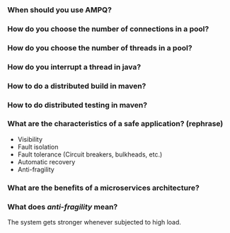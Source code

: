 ### When should you use AMPQ?

### How do you choose the number of connections in a pool?

### How do you choose the number of threads in a pool?

### How do you interrupt a thread in java?

### How to do a distributed build in maven?

### How to do distributed testing in maven?

### What are the characteristics of a safe application? (rephrase)

* Visibility
* Fault isolation
* Fault tolerance (Circuit breakers, bulkheads, etc.)
* Automatic recovery
* Anti-fragility

### What are the benefits of a microservices architecture?

### What does *anti-fragility* mean?

The system gets stronger whenever subjected to high load.
